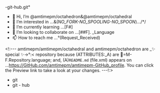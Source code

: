 -git-hub.git°
- 👋 Hi, I’m @amtimepm/octahedron&@amtimepm/octahedral
- 👀 I’m interested in ...&(_NO_FORK-NO_SPOOLING-NO_SPOON_).../*/
- 🌱 I’m currently learning ...[F#]
- 💞️ I’m looking to collaborate on ...[##F]. _Language 
- 📫 How to reach me ...°(Request_Received)

<!:---
amtimepm/amtimepm/octahedral and amtimepm/octahedron are  _✨ special ✨->°:< repository because (ATTRIBUTES:_A) are 🚫=M-F.Repository.language; and, (A)`README.md` (file.xml) appears on ...https://GitHub.com/amtimepm/amtimepm-GitHub_profile.
You can click the Preview link to take a look at your changes.
---!:>
- git
- git - hub